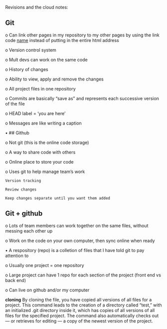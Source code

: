 Revisions and the cloud notes:

 ## Git
o	Can link other pages in my repository to my other pages by using the link code [name](class1.md) instead of putting in the entire html address

o	Version control system

o	Mult devs can work on the same code

o	History of changes

o	Ability to view, apply and remove the changes

o	All project files in one repository

o	Commits are basically “save as” and represents each successive version of the file

o	HEAD label = ‘you are here’

o	Messages are like writing a caption

•	## Github

o	Not git (this is the online code storage)

o	A way to share code with others

o	Online place to store your code

o	Uses git to help manage team’s work

  	Version tracking
    
  	Review changes
    
  	Keep changes separate until you want them added
    
 ## Git + github
 
o	Lots of team members can work together on the same files, without messing each other up

o	Work on the code on your own computer, then sync online when ready

•	A respository (repo) is a colletion of files that I have told git to pay attention to

o	Usually one project = one repository

o	Large project can have 1 repo for each section of the project (front end vs back end)

o	Can live on github and/or my computer

**cloning**
By cloning the file, you have copied all versions of all files for a project. This command leads to the creation of a directory called “test,” with an initialized .git directory inside it, which has copies of all versions of all files for the specified project. The command also automatically checks out — or retrieves for editing — a copy of the newest version of the project.


